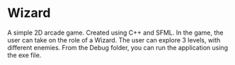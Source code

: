 # Wizard
A simple 2D arcade game. Created using C++ and SFML. In the game, the user can take on the role of a Wizard. The user can explore 3 levels, with different enemies. From the Debug folder, you can run the application using the exe file.
